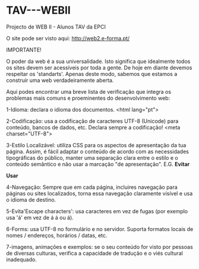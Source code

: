 # TAV---WEBII
Projecto de WEB II - Alunos TAV da EPCI

O site pode ser visto aqui:
http://web2.e-forma.pt/

IMPORTANTE!

O poder da web é a sua universalidade. 
Isto significa que idealmente todos os sites devem ser acessíveis por toda a gente. 
De hoje em diante devemos respeitar os 'standarts'. Apenas deste modo, sabemos que estamos a construir uma web verdadeiramente aberta.

Aqui podes encontrar uma breve lista de verificação que integra os problemas mais comuns e proeminentes do desenvolvimento web:

1-Idioma: declara o idioma dos documentos.
&lt;html lang="pt"&gt;

2-Codificação: usa a codificação de caracteres UTF-8 (Unicode) para conteúdo, bancos de dados, etc. Declara sempre a codificação!
&lt;meta charset="UTF-8"&gt;

3-Estilo Localizável: utiliza CSS para os aspectos de apresentação da tua página. Assim, é fácil adaptar o conteúdo de acordo com as necessidades tipográficas do público, manter uma separação clara entre o estilo e o conteúdo semântico e não usar a marcação "de apresentação".
E.G. 
<b>Evitar</b> <div style="border-radius: 3px;">
  
<b>Usar</b> <div class="cantosRedondos">

4-Navegação: Sempre que em cada página, incluires navegação para páginas ou sites localizados, torna essa navegação claramente visível e usa o idioma de destino.

5-Evita'Escape characters': usa caracteres em vez de fugas (por exemplo usa 'á' em vez de &#xE1; &#225; ou &aacute;).

6-Forms: usa UTF-8 no formulário e no servidor. Suporta formatos locais de nomes / endereços, horários / datas, etc.

7-imagens, animações e exemplos: se o seu conteúdo for visto por pessoas de diversas culturas, verifica a capacidade de tradução e o viés cultural inadequado.
